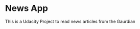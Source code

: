 News App
===================================

This is a Udacity Project to read news articles from the Gaurdian

